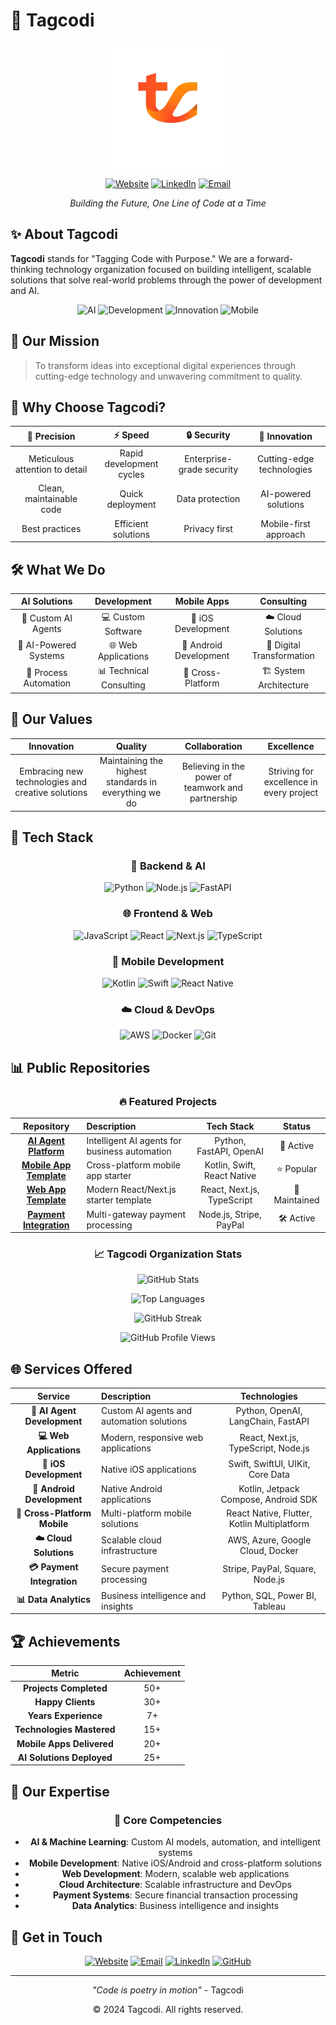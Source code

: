 # 🚀 Tagcodi

<div align="center">
  <img src="../assets/logo.png" alt="Tagcodi Logo" width="200"/>
  
  [![Website](https://img.shields.io/badge/Website-tagcodi.com-blue)](https://tagcodi.com)
  [![LinkedIn](https://img.shields.io/badge/LinkedIn-Tagcodi-0077B5)](https://linkedin.com/company/tagcodi)
  [![Email](https://img.shields.io/badge/Email-contact@tagcodi.com-red)](mailto:contact@tagcodi.com)
  
  *Building the Future, One Line of Code at a Time*
</div>

## ✨ About Tagcodi

**Tagcodi** stands for "Tagging Code with Purpose." We are a forward-thinking technology organization focused on building intelligent, scalable solutions that solve real-world problems through the power of development and AI.

<div align="center">
  
  ![AI](https://img.shields.io/badge/AI-Powered-FF6B6B)
  ![Development](https://img.shields.io/badge/Development-Focused-4ECDC4)
  ![Innovation](https://img.shields.io/badge/Innovation-Driven-45B7D1)
  ![Mobile](https://img.shields.io/badge/Mobile-Native-FF6B35)
  
</div>

## 🎯 Our Mission

> To transform ideas into exceptional digital experiences through cutting-edge technology and unwavering commitment to quality.

## 🌟 Why Choose Tagcodi?

<div align="center">

| 🎯 Precision | ⚡ Speed | 🔒 Security | 🚀 Innovation |
|:------------:|:--------:|:-----------:|:-------------:|
| Meticulous attention to detail | Rapid development cycles | Enterprise-grade security | Cutting-edge technologies |
| Clean, maintainable code | Quick deployment | Data protection | AI-powered solutions |
| Best practices | Efficient solutions | Privacy first | Mobile-first approach |

</div>

## 🛠️ What We Do

<div align="center">

| AI Solutions | Development | Mobile Apps | Consulting |
|:------------:|:------------:|:------------:|:------------:|
| 🤖 Custom AI Agents | 💻 Custom Software | 📱 iOS Development | ☁️ Cloud Solutions |
| 🧠 AI-Powered Systems | 🌐 Web Applications | 📱 Android Development | 🔄 Digital Transformation |
| 🔄 Process Automation | 📊 Technical Consulting | 📱 Cross-Platform | 🏗️ System Architecture |

</div>

## 💫 Our Values

<div align="center">

| Innovation | Quality | Collaboration | Excellence |
|:----------:|:-------:|:-------------:|:----------:|
| Embracing new technologies and creative solutions | Maintaining the highest standards in everything we do | Believing in the power of teamwork and partnership | Striving for excellence in every project |

</div>

## 🚀 Tech Stack

<div align="center">

### 🐍 Backend & AI
![Python](https://img.shields.io/badge/Python-3776AB?style=for-the-badge&logo=python&logoColor=white)
![Node.js](https://img.shields.io/badge/Node.js-339933?style=for-the-badge&logo=nodedotjs&logoColor=white)
![FastAPI](https://img.shields.io/badge/FastAPI-009688?style=for-the-badge&logo=fastapi&logoColor=white)

### 🌐 Frontend & Web
![JavaScript](https://img.shields.io/badge/JavaScript-F7DF1E?style=for-the-badge&logo=javascript&logoColor=black)
![React](https://img.shields.io/badge/React-20232A?style=for-the-badge&logo=react&logoColor=61DAFB)
![Next.js](https://img.shields.io/badge/Next.js-000000?style=for-the-badge&logo=next.js&logoColor=white)
![TypeScript](https://img.shields.io/badge/TypeScript-3178C6?style=for-the-badge&logo=typescript&logoColor=white)

### 📱 Mobile Development
![Kotlin](https://img.shields.io/badge/Kotlin-7F52FF?style=for-the-badge&logo=kotlin&logoColor=white)
![Swift](https://img.shields.io/badge/Swift-FA7343?style=for-the-badge&logo=swift&logoColor=white)
![React Native](https://img.shields.io/badge/React_Native-61DAFB?style=for-the-badge&logo=react&logoColor=black)

### ☁️ Cloud & DevOps
![AWS](https://img.shields.io/badge/AWS-232F3E?style=for-the-badge&logo=amazon-aws&logoColor=white)
![Docker](https://img.shields.io/badge/Docker-2496ED?style=for-the-badge&logo=docker&logoColor=white)
![Git](https://img.shields.io/badge/Git-F05032?style=for-the-badge&logo=git&logoColor=white)

</div>

## 📊 Public Repositories

<div align="center">

### 🔥 Featured Projects

| Repository | Description | Tech Stack | Status |
|:----------:|:------------|:----------:|:------:|
| [**AI Agent Platform**](https://github.com/tagcodi/ai-agent-platform) | Intelligent AI agents for business automation | Python, FastAPI, OpenAI | 🚀 Active |
| [**Mobile App Template**](https://github.com/tagcodi/mobile-app-template) | Cross-platform mobile app starter | Kotlin, Swift, React Native | ⭐ Popular |
| [**Web App Template**](https://github.com/tagcodi/web-app-template) | Modern React/Next.js starter template | React, Next.js, TypeScript | 🔧 Maintained |
| [**Payment Integration**](https://github.com/tagcodi/payment-integration) | Multi-gateway payment processing | Node.js, Stripe, PayPal | 🛠️ Active |

### 📈 Tagcodi Organization Stats

![GitHub Stats](https://github-readme-stats.vercel.app/api?username=Tagcodi&show_icons=true&theme=radical&hide_border=true&bg_color=0D1117&title_color=00D4AA&icon_color=00D4AA&text_color=FFFFFF&include_all_commits=true&count_private=true&custom_title=Tagcodi%20GitHub%20Stats)

![Top Languages](https://github-readme-stats.vercel.app/api/top-langs/?username=Tagcodi&layout=compact&theme=radical&hide_border=true&bg_color=0D1117&title_color=00D4AA&text_color=FFFFFF&langs_count=8&exclude_repo=tagcodi.github.io&custom_title=Tagcodi%20Top%20Languages)

![GitHub Streak](https://streak-stats.demolab.com/?user=Tagcodi&theme=radical&hide_border=true&background=0D1117&stroke=00D4AA&ring=00D4AA&fire=00D4AA&currStreakNum=FFFFFF&sideNums=FFFFFF&currStreakLabel=FFFFFF&sideLabels=FFFFFF&dates=FFFFFF)

![GitHub Profile Views](https://komarev.com/ghpvc/?username=tagcodi&color=00D4AA&style=flat-square&label=Tagcodi+Profile+Views)

</div>

## 🌐 Services Offered

<div align="center">

| Service | Description | Technologies |
|:-------:|:------------|:------------:|
| **🤖 AI Agent Development** | Custom AI agents and automation solutions | Python, OpenAI, LangChain, FastAPI |
| **💻 Web Applications** | Modern, responsive web applications | React, Next.js, TypeScript, Node.js |
| **📱 iOS Development** | Native iOS applications | Swift, SwiftUI, UIKit, Core Data |
| **📱 Android Development** | Native Android applications | Kotlin, Jetpack Compose, Android SDK |
| **📱 Cross-Platform Mobile** | Multi-platform mobile solutions | React Native, Flutter, Kotlin Multiplatform |
| **☁️ Cloud Solutions** | Scalable cloud infrastructure | AWS, Azure, Google Cloud, Docker |
| **💳 Payment Integration** | Secure payment processing | Stripe, PayPal, Square, Node.js |
| **📊 Data Analytics** | Business intelligence and insights | Python, SQL, Power BI, Tableau |

</div>

## 🏆 Achievements

<div align="center">

| Metric | Achievement |
|:------:|:-----------:|
| **Projects Completed** | 50+ |
| **Happy Clients** | 30+ |
| **Years Experience** | 7+ |
| **Technologies Mastered** | 15+ |
| **Mobile Apps Delivered** | 20+ |
| **AI Solutions Deployed** | 25+ |

</div>

## 🎨 Our Expertise

<div align="center">

### 🎯 Core Competencies

- **AI & Machine Learning**: Custom AI models, automation, and intelligent systems
- **Mobile Development**: Native iOS/Android and cross-platform solutions
- **Web Development**: Modern, scalable web applications
- **Cloud Architecture**: Scalable infrastructure and DevOps
- **Payment Systems**: Secure financial transaction processing
- **Data Analytics**: Business intelligence and insights

</div>

## 🤝 Get in Touch

<div align="center">

[![Website](https://img.shields.io/badge/🌐_Visit_Website-tagcodi.com-blue)](https://tagcodi.com)
[![Email](https://img.shields.io/badge/📧_Email_Us-contact@tagcodi.com-red)](mailto:contact@tagcodi.com)
[![LinkedIn](https://img.shields.io/badge/💼_Follow_Us-Tagcodi-0077B5)](https://linkedin.com/company/tagcodi)
[![GitHub](https://img.shields.io/badge/💻_GitHub-Tagcodi-181717)](https://github.com/tagcodi)

</div>

---

<div align="center">

*"Code is poetry in motion"* - Tagcodi

© 2024 Tagcodi. All rights reserved.

</div>
